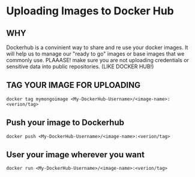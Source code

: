 # Uploading Images to Docker Hub

## WHY
Dockerhub is a convinient way to share and re use your docker images. It will help us to manage our "ready to go" images or base images that we commonly use.
PLAAASE! make sure you are not uploading credentials or sensitive data into public repositories. (LIKE DOCKER HUB!)

## TAG YOUR IMAGE FOR UPLOADING

```shell
docker tag mymongoimage <My-DockerHub-Username>/<image-name>:<verion/tag>
```

## Push your image to Dockerhub

```shell
docker push <My-DockerHub-Username>/<image-name>:<verion/tag>
```

## User your image wherever you want

```shell
docker run <My-DockerHub-Username>/<image-name>:<verion/tag>
```
